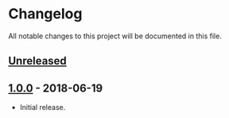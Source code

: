 # Changelog
All notable changes to this project will be documented in this file.

## [Unreleased]
<!--
"### Added" for new features.
"### Changed" for changes in existing functionality.
"### Deprecated" for soon-to-be removed features.
"### Removed" for now removed features.
"### Fixed" for any bug fixes.
"### Security" in case of vulnerabilities.
-->

## [1.0.0] - 2018-06-19
- Initial release.


[Unreleased]: https://github.com/digipolisantwerp/contact-picker_widget_angular/compare/v1.0.0...HEAD
[1.0.0]: https://github.com/digipolisantwerp/contact-picker_widget_angular/compare/v0.0.1...v1.0.0
